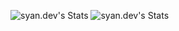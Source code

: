 ![syan.dev's Stats](https://github-readme-stats.vercel.app/api?username=syanng&theme=default&show_icons=true&hide_border=false&count_private=true) ![syan.dev's Stats](https://streak-stats.demolab.com/?user=syanng)